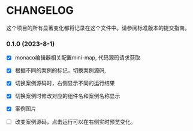 # CHANGELOG
这个项目的所有显著变化都将记录在这个文件中。请参阅标准版本的提交指南。




### 0.1.0 (2023-8-1)

- [x] monaco编辑器相关配置mini-map, 代码源码请求获取
- [x] 根据不同的案例的标记，切换案例源码,
- [x] 切换案例源码时，右侧显示不同的运行结果
- [x] 切换案例时修改对应的组件名和案例名称显示
- [x] 案例图片
- [ ] 改变案例源码，点击运行可以在右侧实时预览变化。



















